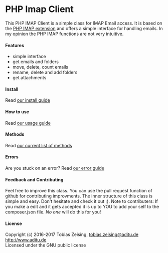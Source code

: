 # PHP Imap Client
This PHP IMAP Client is a simple class for IMAP Email access.
It is based on the [PHP IMAP extension](http://php.net/imap) and offers a simple interface for handling emails. In my opinion the PHP IMAP functions are not very intuitive.

#### Features
* simple interface
* get emails and folders
* move, delete, count emails
* rename, delete and add folders
* get attachments

#### Install
Read [our install guide](docs/guide-en/Install.md)

#### How to use
Read [our usage guide](docs/guide-en/Usage.md)

#### Methods
Read [our current list of methods](docs/guide-en/Methods.md)

#### Errors
Are you stuck on an error? Read [our error guide](docs/guide-en/Error.md)

#### Feedback and Contributing
Feel free to improve this class. You can use the pull request function of github for contributing improvments. The inner structure of this class is simple and easy. Don't hesitate and check it out ;). Note to contributers: If you make a edit and it gets accepted it is up to YOU to add your self to the composer.json file. *No one* will do this for you!

#### License
Copyright (c) 2016-2017 Tobias Zeising, tobias.zeising@aditu.de  
http://www.aditu.de  
Licensed under the GNU public license  
